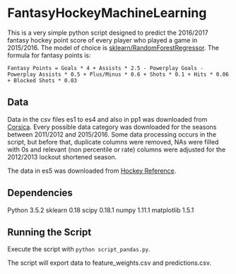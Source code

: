 # FantasyHockeyMachineLearning

This is a very simple python script designed to predict the 2016/2017 fantasy hockey point score of every player who played a game in 2015/2016. The model of choice is [sklearn/RandomForestRegressor](http://scikit-learn.org/stable/modules/generated/sklearn.ensemble.RandomForestRegressor.html). The formula for fantasy points is: 
``` 
Fantasy Points = Goals * 4 + Assists * 2.5 - Powerplay Goals - Powerplay Assists * 0.5 + Plus/Minus * 0.6 + Shots * 0.1 + Hits * 0.06 + Blocked Shots * 0.03 
```
## Data

Data in the csv files es1 to es4 and also in pp1 was downloaded from [Corsica](corsica.hockey). Every possible data category was downloaded for the seasons between 2011/2012 and 2015/2016. Some data processing occurs in the script, but before that, duplicate columns were removed, NAs were filled with 0s and relevant (non percentile or rate) columns were adjusted for the 2012/2013 lockout shortened season.

The data in es5 was downloaded from [Hockey Reference](Hockey-Reference.com).

## Dependencies
Python 3.5.2
sklearn 0.18
scipy 0.18.1
numpy 1.11.1
matplotlib 1.5.1

## Running the Script

Execute the script with `python script_pandas.py`.

The script will export data to feature_weights.csv and predictions.csv.
